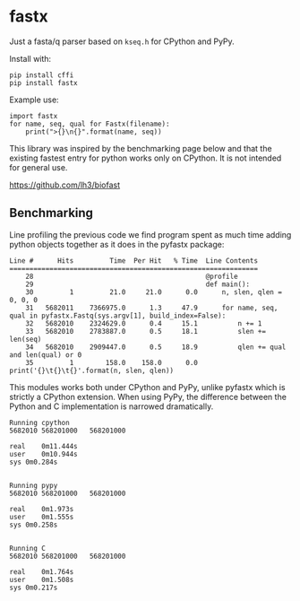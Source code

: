 fastx
=====

Just a fasta/q parser based on `kseq.h` for CPython and PyPy.

Install with:

    pip install cffi
    pip install fastx

Example use:

    import fastx
    for name, seq, qual for Fastx(filename):
        print(">{}\n{}".format(name, seq))

This library was inspired by the benchmarking page below and that the
existing fastest entry for python works only on CPython. It is not
intended for general use.

https://github.com/lh3/biofast


Benchmarking
------------

Line profiling the previous code we find program spent as much time adding python
objects together as it does in the pyfastx package:
```
Line #      Hits         Time  Per Hit   % Time  Line Contents
==============================================================
    28                                           @profile
    29                                           def main():
    30         1         21.0     21.0      0.0      n, slen, qlen = 0, 0, 0
    31   5682011    7366975.0      1.3     47.9      for name, seq, qual in pyfastx.Fastq(sys.argv[1], build_index=False):
    32   5682010    2324629.0      0.4     15.1          n += 1
    33   5682010    2783887.0      0.5     18.1          slen += len(seq)
    34   5682010    2909447.0      0.5     18.9          qlen += qual and len(qual) or 0
    35         1        158.0    158.0      0.0      print('{}\t{}\t{}'.format(n, slen, qlen))
```

This modules works both under CPython and PyPy, unlike pyfastx which is
strictly a CPython extension. When using PyPy, the difference between
the Python and C implementation is narrowed dramatically. 

```
Running cpython
5682010	568201000	568201000

real	0m11.444s
user	0m10.944s
sys	0m0.284s


Running pypy
5682010	568201000	568201000

real	0m1.973s
user	0m1.555s
sys	0m0.258s


Running C
5682010	568201000	568201000

real	0m1.764s
user	0m1.508s
sys	0m0.217s
```
